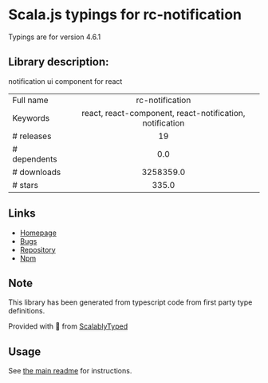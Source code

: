 
# Scala.js typings for rc-notification

Typings are for version 4.6.1

## Library description:
notification ui component for react

|                    |                 |
| ------------------ | :-------------: |
| Full name          | rc-notification |
| Keywords           | react, react-component, react-notification, notification |
| # releases         | 19 |
| # dependents       | 0.0 |
| # downloads        | 3258359.0 |
| # stars            | 335.0 |

## Links
- [Homepage](http://github.com/react-component/notification)
- [Bugs](http://github.com/react-component/notification/issues)
- [Repository](https://github.com/react-component/notification)
- [Npm](https://www.npmjs.com/package/rc-notification)
    


## Note
This library has been generated from typescript code from first party type definitions.

Provided with :purple_heart: from [ScalablyTyped](https://github.com/oyvindberg/ScalablyTyped)

## Usage
See [the main readme](../../readme.md) for instructions.


